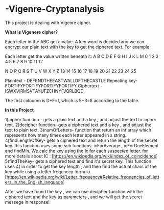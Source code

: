 # -Vigenre-Cryptanalysis

This project is dealing with Vigenre cipher.

**What is Vigenere cipher?**

Each letter in the ABC get a value. A key word is decided and we can encrypt our plain text with the key to get the ciphered text.
For example:

Each letter get the value written beneath it:
A B C D E F G H I J K L M
0 1 2 3 4 5 6 7 8 9 10 11 12

N O P Q R S T U V W X Y Z
13 14 15 16 17 18 19 20 21 22 23 24 25

Plaintext -    DEFENDTHEEASTWALLOFTHECASTLE
Repeating key- FORTIFYFORTIFYFORTIFYFORTIFY
Ciphertext -   ISWXVIRMSVTAYUFZCHNYFJQRLBQC

The first coloumn is D+F=I, which is 5+3=8 according to the table.

**In this Project**

1)cipher function - gets a plain text and a key , and adjust the text to cipher text.
2)decipher function- gets a ciphered text and a key , and adjust the text to plain text. 
3)numOfLetters- function that return an int array which represents how many times each letter appeared in a string.
4)findLengthOfKey- gets a ciphered text and return the length of the secret key.
this function uses some sub functions: icForAverage , icForOneElement and findMin.
We calc the key using the Ic for each suspected letter.
for more details about IC :
[https://en.wikipedia.org/wiki/Index_of_coincidence]
5)findTheKey- gets a ciphered text and find it's secret key.
This function uses 4) in order to get the key length , and then find the actual chars of the key while using
a letter frequnecy formula.
[https://en.wikipedia.org/wiki/Letter_frequency#Relative_frequencies_of_letters_in_the_English_language]

After we have found the key , we can use decipher function with the ciphered text and the key as parameters , and we will get the secret messege in response!


